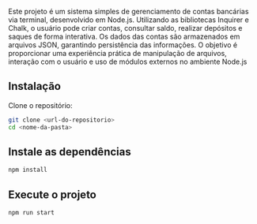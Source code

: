 Este projeto é um sistema simples de gerenciamento de contas bancárias via terminal, desenvolvido em Node.js. Utilizando as bibliotecas Inquirer e Chalk, o usuário pode criar contas, consultar saldo, realizar depósitos e saques de forma interativa. Os dados das contas são armazenados em arquivos JSON, garantindo persistência das informações. O objetivo é proporcionar uma experiência prática de manipulação de arquivos, interação com o usuário e uso de módulos externos no ambiente Node.js

## Instalação

Clone o repositório:
```sh
git clone <url-do-repositorio>
cd <nome-da-pasta>
```

## Instale as dependências

```sh
npm install
```

## Execute o projeto

```sh
npm run start
```

